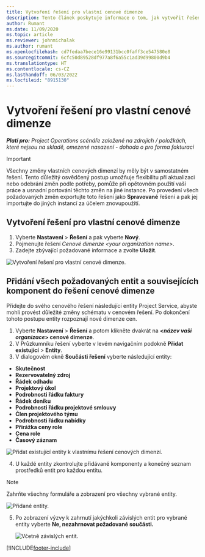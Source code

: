 ```yaml
---
title: Vytvoření řešení pro vlastní cenové dimenze
description: Tento článek poskytuje informace o tom, jak vytvořit řešení pro vlastní cenové dimenze.
author: Rumant
ms.date: 11/09/2020
ms.topic: article
ms.reviewer: johnmichalak
ms.author: rumant
ms.openlocfilehash: cd7fedaa7bece16e99131bcc0faff3ce547580e8
ms.sourcegitcommit: 6cfc50d89528df977a8f6a55c1ad39d99800d9b4
ms.translationtype: HT
ms.contentlocale: cs-CZ
ms.lasthandoff: 06/03/2022
ms.locfileid: "8915130"
---
```

# <a name="create-a-solution-for-custom-pricing-dimensions"></a>Vytvoření řešení pro vlastní cenové dimenze

 _**Platí pro:** Project Operations scénáře založené na zdrojích / položkách, které nejsou na skladě, omezené nasazení - dohoda o pro forma fakturaci_ 

>[!IMPORTANT]
>Všechny změny vlastních cenových dimenzí by měly být v samostatném řešení. Tento důležitý osvědčený postup umožňuje flexibilitu při aktualizaci nebo odebrání změn podle potřeby, pomůže při opětovném použití vaší práce a usnadní portování těchto změn na jiné instance. Po provedení všech požadovaných změn exportujte toto řešení jako **Spravované** řešení a pak jej importujte do jiných instancí za účelem znovupoužití.

## <a name="create-a-solution-for-custom-pricing-dimensions"></a>Vytvoření řešení pro vlastní cenové dimenze

1.  Vyberte **Nastavení** > **Řešení** a pak vyberte **Nový**.
2.  Pojmenujte řešení *Cenové dimenze \<your organization name\>*.
3. Zadejte zbývající požadované informace a zvolte **Uložit**.

  ![Vytvoření řešení pro vlastní cenové dimenze.](./media/Creation-of-custom-pricing-dimension-solution.png)
 
## <a name="add-all-required-entities-and-related-components-to-the-pricing-dimension-solution"></a>Přidání všech požadovaných entit a souvisejících komponent do řešení cenové dimenze

Přidejte do svého cenového řešení následující entity Project Service, abyste mohli provést důležité změny schématu v cenovém řešení. Po dokončení tohoto postupu entity rozpoznají nové dimenze cen.

1.  Vyberte **Nastavení** > **Řešení** a potom klikněte dvakrát na **<*název vaší organizace*> cenové dimenze**.
2.  V Průzkumníku řešení vyberte v levém navigačním podokně **Přidat existující** > **Entity**.
3.  V dialogovém okně **Součásti řešení** vyberte následující entity:
 
   - **Skutečnost**
   - **Rezervovatelný zdroj**
   - **Řádek odhadu**
   - **Projektový úkol**
   - **Podrobnosti řádku faktury**
   - **Řádek deníku**
   - **Podrobnosti řádku projektové smlouvy**
   - **Člen projektového týmu**
   - **Podrobnosti řádku nabídky**
   - **Přirážka ceny role**
   - **Cena role**
   - **Časový záznam**
 
   ![Přidat existující entity k vlastnímu řešení cenových dimenzí.](./media/Existing-entities-to-PD-solution.png)
 
 4. U každé entity zkontrolujte přidávané komponenty a konečný seznam prostředků entit pro každou entitu. 

   >[!NOTE]
   > Zahrňte všechny formuláře a zobrazení pro všechny vybrané entity.

  ![Přidané entity.](./media/solution-component-selection.png)


5.  Po zobrazení výzvy k zahrnutí jakýchkoli závislých entit pro vybrané entity vyberte **Ne, nezahrnovat požadované součásti.**

    ![Včetně závislých entit.](./media/Do-not-include-required.png)


[!INCLUDE[footer-include](../includes/footer-banner.md)]